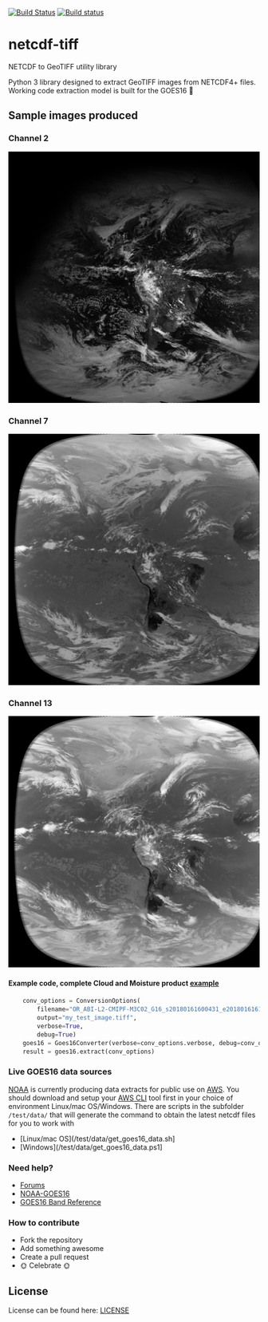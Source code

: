 [![Build Status](https://travis-ci.org/Solcast/netcdf-tiff.svg?branch=master)](https://travis-ci.org/Solcast/netcdf-tiff)
[![Build status](https://ci.appveyor.com/api/projects/status/3hqs4q8illib9yke?svg=true)](https://ci.appveyor.com/project/Siliconrob/netcdf-tiff)

# netcdf-tiff
NETCDF to GeoTIFF utility library

Python 3 library designed to extract GeoTIFF images from NETCDF4+ files.  Working code extraction model is built for the GOES16 :satellite:

## Sample images produced 

### Channel 2
![Channel 2](/images/goes16_channel2.jpg)

### Channel 7
![Channel 7](/images/goes16_channel7.jpg)

### Channel 13
![Channel 13](/images/goes16_channel13.jpg)

#### Example code, complete Cloud and Moisture product [example](/example/goes16_cloud_moisture.py)
```python
    conv_options = ConversionOptions(
        filename="OR_ABI-L2-CMIPF-M3C02_G16_s20180161600431_e20180161611198_c20180161611267.nc",
        output="my_test_image.tiff",
        verbose=True,
        debug=True)
    goes16 = Goes16Converter(verbose=conv_options.verbose, debug=conv_options.debug)
    result = goes16.extract(conv_options)
```

### Live GOES16 data sources
[NOAA](http://www.noaa.gov/) is currently producing data extracts for public use on [AWS](https://aws.amazon.com/).  You should download and setup your [AWS CLI](https://aws.amazon.com/cli/) tool first in your choice of environment Linux/mac OS/Windows.  There are scripts in the subfolder `/test/data/` that will generate the command to obtain the latest netcdf files for you to work with

* [Linux/mac OS](/test/data/get_goes16_data.sh]
* [Windows](/test/data/get_goes16_data.ps1]
 

### Need help?
* [Forums](https://forums.solcast.com.au)
* [NOAA-GOES16](https://www.nesdis.noaa.gov/GOES-R-Series-Satellites)
* [GOES16 Band Reference](https://www.weather.gov/media/crp/GOES_16_Guides_FINALBIS.pdf)

### How to contribute
 * Fork the repository
 * Add something awesome
 * Create a pull request
 * :sun_with_face: Celebrate :sun_with_face:


License
-------
License can be found here: [LICENSE](LICENSE)